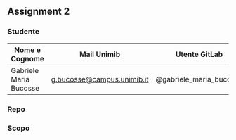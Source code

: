 ## Assignment 2
### Studente

| Nome e Cognome  | Mail Unimib | Utente GitLab |
| ---------------- | ------------- | ------------------  |
| Gabriele Maria Bucosse  | g.bucosse@campus.unimib.it  | @gabriele_maria_bucosse  |

### Repo

### Scopo
